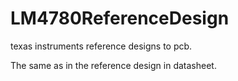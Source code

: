 # LM4780ReferenceDesign
texas instruments reference designs to pcb.

The same as in the reference design in datasheet.